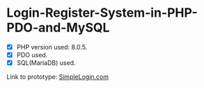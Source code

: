# Login-Register-System-in-PHP-PDO-and-MySQL

- [x] PHP version used: 8.0.5.<br/>
- [x] PDO used.<br/>
- [x] SQL(MariaDB) used.<br/>

Link to prototype: [SimpleLogin.com](http://isaquesilva.infinityfreeapp.com/Simple-Login-Register-System-in-PHP-and-MySQL/login.php)
